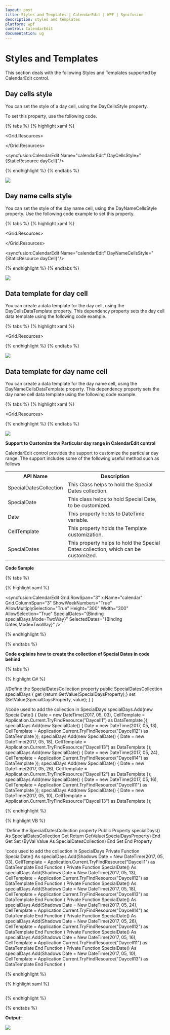 ```yaml
---
layout: post
title: Styles and Templates | CalendarEdit | WPF | Syncfusion
description: styles and templates
platform: wpf
control: CalendarEdit
documentation: ug
---
```


# Styles and Templates

This section deals with the following Styles and Templates supported by CalendarEdit control. 

## Day cells style

You can set the style of a day cell, using the DayCellsStyle property. 

To set this property, use the following code.

{% tabs %}
{% highlight xaml %}

<Window x:Class="WpfApplication4.Window1"
xmlns="http://schemas.microsoft.com/winfx/2006/xaml/presentation"
xmlns:x="http://schemas.microsoft.com/winfx/2006/xaml"
Title="Window1" Height="300" Width="300" xmlns:syncfusion="http://schemas.syncfusion.com/wpf">
<Grid Margin="20">
<Grid.Resources>
<!-- day cell style -->
<Style x:Key="dayCell" TargetType="{x:Type syncfusion:DayCell}">
<Setter Property="CornerRadius" Value="0"/>
<Setter Property="Background" Value="SlateBlue"/>
</Style>
</Grid.Resources>
<!-- Adding calendar with day cell style -->
<syncfusion:CalendarEdit Name="calendarEdit" DayCellsStyle="{StaticResource dayCell}"/>
</Grid>
</Window>

{% endhighlight %}
{% endtabs %}

![](Styles-and-Templates_images/Styles-and-Templates_img1.jpeg)

## Day name cells style

You can set the style of the day name cell, using the DayNameCellsStyle property. Use the following code example to set this property.

{% tabs %}
{% highlight xaml %}

<Window x:Class="WpfApplication4.Window1"
xmlns="http://schemas.microsoft.com/winfx/2006/xaml/presentation"
xmlns:x="http://schemas.microsoft.com/winfx/2006/xaml"
Title="Window1" Height="300" Width="300" xmlns:syncfusion="http://schemas.syncfusion.com/wpf">
<Grid Margin="20">
<Grid.Resources>
<!-- setting style for DayNameCell -->
<Style x:Key="dayCell" TargetType="{x:Type syncfusion:DayNameCell}">
<Setter Property="Background" Value="Green"/>
</Style>
</Grid.Resources>
<!-- Adding calendar with day name cell style -->
<syncfusion:CalendarEdit Name="calendarEdit" DayNameCellsStyle="{StaticResource dayCell}"/>
</Grid>
</Window>

{% endhighlight %}
{% endtabs %}

![](Styles-and-Templates_images/Styles-and-Templates_img2.jpeg)

## Data template for day cell

You can create a data template for the day cell, using the DayCellsDataTemplate property. This dependency property sets the day cell data template using the following code example.

{% tabs %}
{% highlight xaml %}

<Window x:Class="WpfApplication4.Window1"
xmlns="http://schemas.microsoft.com/winfx/2006/xaml/presentation"
xmlns:x="http://schemas.microsoft.com/winfx/2006/xaml"
Title="Window1" Height="300" Width="300" xmlns:syncfusion="http://schemas.syncfusion.com/wpf">
<Grid Margin="20">
<Grid.Resources>
<!-- setting Data Template for DayCell -->
<DataTemplate x:Key="dayCell" DataType="syncfusion:DayCell">
<TextBlock
TextBlock.FontFamily="Tahoma"
TextBlock.FontStyle="Normal"
TextBlock.FontSize="15"
Text="{Binding Day}"/>
</DataTemplate>
</Grid.Resources>
<!-- Adding calendar -->
<syncfusion:CalendarEdit Name="calendarEdit" DayCellsDataTemplate="{StaticResource dayCell}"/>
</Grid>
</Window>

{% endhighlight %}
{% endtabs %}

![](Styles-and-Templates_images/Styles-and-Templates_img3.jpeg)

## Data template for day name cell

You can create a data template for the day name cell, using the DayNameCellsDataTemplate property. This dependency property sets the day name cell data template using the following code example.

{% tabs %}
{% highlight xaml %}

<Window x:Class="WpfApplication4.Window1"
xmlns="http://schemas.microsoft.com/winfx/2006/xaml/presentation"
xmlns:x="http://schemas.microsoft.com/winfx/2006/xaml"
Title="Window1" Height="300" Width="300" xmlns:syncfusion="http://schemas.syncfusion.com/wpf">
<Grid Margin="20">
<Grid.Resources>
<!-- setting Data Template for DayNameCell -->
<DataTemplate x:Key="dayNameCells" DataType="syncfusion:DayNameCell">
<TextBlock
TextBlock.FontFamily="Tahoma"
TextBlock.FontStyle="Normal"
TextBlock.FontSize="15"
Text="{Binding}"/>
</DataTemplate>
</Grid.Resources>
<!-- Adding calendar -->
<syncfusion:CalendarEdit Name="calendarEdit" DayNameCellsDataTemplate="{StaticResource dayNameCells}"/>
</Grid>
</Window>

{% endhighlight %}
{% endtabs %}

![](Styles-and-Templates_images/Styles-and-Templates_img4.jpeg)

**Support to Customize the Particular day range in CalendarEdit control**

CalendarEdit control provides the support to customize the particular day range. The support includes some of the following useful method such as follows

<table>
<tr>
<th>
API Name</th>
<th>
Description</th></tr>
<tr>
<td>
SpecialDatesCollection</td><td>
This Class helps to hold the Special Dates collection.</td></tr>
<tr>
<td>
SpecialDate</td>
<td>
This class helps to hold Special Date, to be customized.     
</td></tr>
<tr>
<td>
Date   
</td><td>
This property holds to DateTime variable.</td></tr>
<tr>
<td>
CellTemplate   
</td><td>
This property holds the Template customization.    
</td></tr>
<tr>
<td>
SpecialDates   
</td><td>
This property helps to hold the Special Dates collection, which can be customized.     
</td></tr>
</table>

**Code Sample**

{% tabs %}

{% highlight xaml %}

<syncfusion:CalendarEdit Grid.RowSpan="3" x:Name="calendar"
Grid.ColumnSpan="3" ShowWeekNumbers="True"
AllowMultiplySelection="True" Height="300" Width="300"
AllowSelection="True" SpecialDates="{Binding specialDays,Mode=TwoWay}"
SelectedDates="{Binding Dates,Mode=TwoWay}"
/>

{% endhighlight %}

{% endtabs %}

**Code explains how to create the collection of Special Dates in code behind**

{% tabs %}

{% highlight C# %}

//Define the SpecialDatesCollection property
public SpecialDatesCollection specialDays
{
    get {return GetValue<SpecialDatesCollection>(SpecialDaysProperty);} 
    set (SetValue(SpecialDaysProperty, value); }
}

//code used to add the collection in SpecialDays
specialDays.Add(new SpecialDate() { Date = new DateTime(2017, 05, 03), CellTemplate = Application.Current.TryFindResource("Daycell1") as DataTemplate });
specialDays.Add(new SpecialDate() { Date = new DateTime(2017, 05, 13), CellTemplate = Application.Current.TryFindResource("Daycell12") as DataTemplate });
specialDays.Add(new SpecialDate() { Date = new DateTime(2017, 05, 18), CellTemplate = Application.Current.TryFindResource("Daycell13") as DataTemplate });
specialDays.Add(new SpecialDate() { Date = new DateTime(2017, 05, 24), CellTemplate = Application.Current.TryFindResource("Daycell14") as DataTemplate });
specialDays.Add(new SpecialDate() { Date = new DateTime(2017, 05, 26), CellTemplate = Application.Current.TryFindResource("Daycell12") as DataTemplate });
specialDays.Add(new SpecialDate() { Date = new DateTime(2017, 05, 16), CellTemplate = Application.Current.TryFindResource("Daycell11") as DataTemplate });
specialDays.Add(new SpecialDate() { Date = new DateTime(2017, 05, 10), CellTemplate = Application.Current.TryFindResource("Daycell13") as DataTemplate });

{% endhighlight %}

{% highlight VB %}

'Define the SpecialDatesCollection property
Public Property specialDays() As SpecialDatesCollection
Get 
Return GetValue<SpecialDatesCollection>(SpecialDaysProperty)
End Get
Set (ByVal Value As SpecialDatesCollection) 
End Set
End Property

'code used to add the collection in SpecialDays
Private Function SpecialDate() As specialDays.Add(Shadows
	 Date = New DateTime(2017, 05, 03), CellTemplate = Application.Current.TryFindResource("Daycell1") as DataTemplate
End Function
)
Private Function SpecialDate() As specialDays.Add(Shadows
	 Date = New DateTime(2017, 05, 13), CellTemplate = Application.Current.TryFindResource("Daycell12") as DataTemplate
End Function
)
Private Function SpecialDate() As specialDays.Add(Shadows
	 Date = New DateTime(2017, 05, 18), CellTemplate = Application.Current.TryFindResource("Daycell13") as DataTemplate
End Function
)
Private Function SpecialDate() As specialDays.Add(Shadows
	 Date = New DateTime(2017, 05, 24), CellTemplate = Application.Current.TryFindResource("Daycell14") as DataTemplate
End Function
)
Private Function SpecialDate() As specialDays.Add(Shadows
	 Date = New DateTime(2017, 05, 26), CellTemplate = Application.Current.TryFindResource("Daycell12") as DataTemplate
End Function
)
Private Function SpecialDate() As specialDays.Add(Shadows
	 Date = New DateTime(2017, 05, 16), CellTemplate = Application.Current.TryFindResource("Daycell11") as DataTemplate
End Function
)
Private Function SpecialDate() As specialDays.Add(Shadows
	 Date = New DateTime(2017, 05, 10), CellTemplate = Application.Current.TryFindResource("Daycell13") as DataTemplate
End Function
)

{% endhighlight %}

{% highlight xaml %}

 <!--Code used to set the different DataTemplate to customize the particular day-->

<DataTemplate x:Key="Daycell" >
            <Image Source="holiday.jpeg" />
        </DataTemplate>
        <DataTemplate x:Key="Daycell1" >
            <!--<Border Background="Red" BorderThickness="3" BorderBrush="Yellow">-->
            <StackPanel>
                <Rectangle Fill="Red" Height="3" Width="10"/>
                <TextBlock
      TextBlock.FontFamily="Calibri"
      TextBlock.FontWeight="Normal"
      TextBlock.Foreground="Black"
      TextBlock.FontStyle="Normal"
      TextBlock.FontSize="12"
      Text="{Binding Day}"/>
            </StackPanel>
            <!--</Border>-->
        </DataTemplate>
        <DataTemplate x:Key="Daycell11" >
            <!--<Border Background="Red" BorderThickness="3" BorderBrush="Yellow">-->
            <StackPanel>
                <Rectangle Fill="Red" Height="3" Width="10"/>
                <TextBlock
      TextBlock.FontFamily="Calibri"
      TextBlock.FontWeight="Normal"
      TextBlock.Foreground="Black"
      TextBlock.FontStyle="Normal"
      TextBlock.FontSize="12"
      Text="{Binding Day}"/>
            </StackPanel>
            <!--</Border>-->
        </DataTemplate>
        <DataTemplate x:Key="Daycell12" >
            <!--<Border Background="Red" BorderThickness="3" BorderBrush="Yellow">-->
            <StackPanel>
                <Rectangle Fill="SkyBlue" Height="3" Width="10"/>
                <TextBlock
      TextBlock.FontFamily="Calibri"
      TextBlock.FontWeight="Normal"
      TextBlock.Foreground="Black"
      TextBlock.FontStyle="Normal"
      TextBlock.FontSize="12"
      Text="{Binding Day}"/>
            </StackPanel>
            <!--</Border>-->
        </DataTemplate>
        <DataTemplate x:Key="Daycell13" >
            <!--<Border Background="Red" BorderThickness="3" BorderBrush="Yellow">-->
            <StackPanel>
                <Rectangle Fill="BlueViolet" Height="3" Width="10"/>
                <TextBlock
      TextBlock.FontFamily="Calibri"
      TextBlock.FontWeight="Normal"
      TextBlock.Foreground="Black"
      TextBlock.FontStyle="Normal"
      TextBlock.FontSize="12"
      Text="{Binding Day}"/>
            </StackPanel>
            <!--</Border>-->
        </DataTemplate>
        <DataTemplate x:Key="Daycell14" >
            <!--<Border Background="Red" BorderThickness="3" BorderBrush="Yellow">-->
            <StackPanel>
                <Rectangle Fill="Brown" Height="3" Width="10"/>
                <TextBlock
      TextBlock.FontFamily="Calibri"
      TextBlock.FontWeight="Normal"
      TextBlock.Foreground="Black"
      TextBlock.FontStyle="Normal"
      TextBlock.FontSize="12"
      Text="{Binding Day}"/>
            </StackPanel>
            <!--</Border>-->
        </DataTemplate>

{% endhighlight %}

{% endtabs %}

**Output:**

![](Styles-and-Templates_images/Styles-and-Templates_img5.jpeg)
